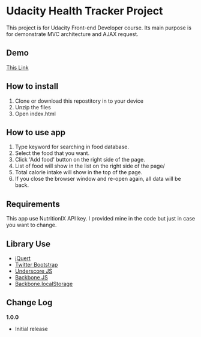 # Udacity Health Tracker Project

This project is for Udacity Front-end Developer course. Its main purpose is for demonstrate MVC architecture and AJAX request.

## Demo

[This Link](http://rath.asia/demo/udacity/frontend-nanodegree-health-tracker/)

## How to install

1. Clone or download this repostitory in to your device
2. Unzip the files
3. Open index.html

## How to use app

1. Type keyword for searching in food database.
2. Select the food that you want.
3. Click 'Add food' button on the right side of the page.
4. List of food will show in the list on the right side of the page/
5. Total calorie intake will show in the top of the page.
6. If you close the browser window and re-open again, all data will be back.

## Requirements

This app use NutritionIX API key. I provided mine in the code but just in case you want to change.

## Library Use

- [jQuert](https://jquery.com/)
- [Twitter Bootstrap](http://getbootstrap.com/)
- [Underscore JS](http://underscorejs.org/)
- [Backbone JS](http://backbonejs.org/)
- [Backbone.localStorage](https://github.com/jeromegn/Backbone.localStorage)

## Change Log

__1.0.0__

- Initial release
